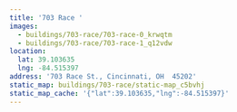 ```yaml
---
title: '703 Race '
images:
  - buildings/703-race/703-race-0_krwqtm
  - buildings/703-race/703-race-1_q12vdw
location:
  lat: 39.103635
  lng: -84.515397
address: '703 Race St., Cincinnati, OH  45202'
static_map: buildings/703-race/static-map_c5bvhj
static_map_cache: '{"lat":39.103635,"lng":-84.515397}'
---
```

